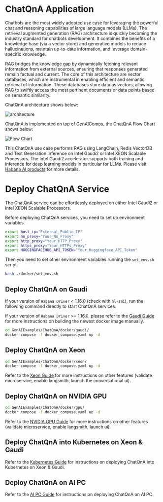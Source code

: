 # ChatQnA Application

Chatbots are the most widely adopted use case for leveraging the powerful chat and reasoning capabilities of large language models (LLMs). The retrieval augmented generation (RAG) architecture is quickly becoming the industry standard for chatbots development. It combines the benefits of a knowledge base (via a vector store) and generative models to reduce hallucinations, maintain up-to-date information, and leverage domain-specific knowledge.

RAG bridges the knowledge gap by dynamically fetching relevant information from external sources, ensuring that responses generated remain factual and current. The core of this architecture are vector databases, which are instrumental in enabling efficient and semantic retrieval of information. These databases store data as vectors, allowing RAG to swiftly access the most pertinent documents or data points based on semantic similarity.

ChatQnA architecture shows below:

![architecture](./assets/img/chatqna_architecture.png)

ChatQnA is implemented on top of [GenAIComps](https://github.com/opea-project/GenAIComps), the ChatQnA Flow Chart shows below:

![Flow Chart](./assets/img/chatqna_flow_chart.png)

This ChatQnA use case performs RAG using LangChain, Redis VectorDB and Text Generation Inference on Intel Gaudi2 or Intel XEON Scalable Processors. The Intel Gaudi2 accelerator supports both training and inference for deep learning models in particular for LLMs. Please visit [Habana AI products](https://habana.ai/products) for more details.

# Deploy ChatQnA Service

The ChatQnA service can be effortlessly deployed on either Intel Gaudi2 or Intel XEON Scalable Processors.

Before deploying ChatQnA services, you need to set up environment variables.

```bash
export host_ip="External_Public_IP"
export no_proxy="Your_No_Proxy"
export http_proxy="Your_HTTP_Proxy"
export https_proxy="Your_HTTPs_Proxy"
export HUGGINGFACEHUB_API_TOKEN="Your_Huggingface_API_Token"
```

Then you need to set other environment variables running the `set_env.sh` script.

```bash
bash ./docker/set_env.sh
```

## Deploy ChatQnA on Gaudi

If your version of `Habana Driver` < 1.16.0 (check with `hl-smi`), run the following command directly to start ChatQnA services.

If your version of `Habana Driver` >= 1.16.0, please refer to the [Gaudi Guide](./docker/gaudi/README.md) for more instructions on building the newest docker image manually.

```bash
cd GenAIExamples/ChatQnA/docker/gaudi/
docker compose -f docker_compose.yaml up -d
```

## Deploy ChatQnA on Xeon

```bash
cd GenAIExamples/ChatQnA/docker/xeon/
docker compose -f docker_compose.yaml up -d
```

Refer to the [Xeon Guide](./docker/xeon/README.md) for more instructions on other features (validate microservice, enable langsmith, launch the conversational ui).

## Deploy ChatQnA on NVIDIA GPU

```bash
cd GenAIExamples/ChatQnA/docker/gpu/
docker compose -f docker_compose.yaml up -d
```

Refer to the [NVIDIA GPU Guide](./docker/gpu/README.md) for more instructions on other features (validate microservice, enable langsmith, launch ui).

## Deploy ChatQnA into Kubernetes on Xeon & Gaudi

Refer to the [Kubernetes Guide](./kubernetes/manifests/README.md) for instructions on deploying ChatQnA into Kubernetes on Xeon & Gaudi.

## Deploy ChatQnA on AI PC

Refer to the [AI PC Guide](./docker/aipc/README.md) for instructions on deploying ChatQnA on AI PC.

